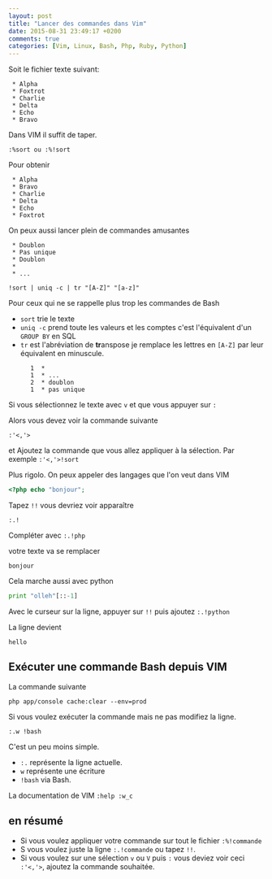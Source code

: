 ```yaml
---
layout: post
title: "Lancer des commandes dans Vim"
date: 2015-08-31 23:49:17 +0200
comments: true
categories: [Vim, Linux, Bash, Php, Ruby, Python] 
---
```


Soit le fichier texte suivant:

``` 
 * Alpha
 * Foxtrot
 * Charlie
 * Delta
 * Echo 
 * Bravo
```

Dans VIM il suffit de taper.

``` 
:%sort ou :%!sort
```

Pour obtenir
```
 * Alpha
 * Bravo
 * Charlie
 * Delta
 * Echo 
 * Foxtrot
```

On peux aussi lancer plein de commandes amusantes

```
 * Doublon
 * Pas unique
 * Doublon
 * 
 * ...
```

```
!sort | uniq -c | tr "[A-Z]" "[a-z]"
```

Pour ceux qui ne se rappelle plus trop les commandes de Bash

 * `sort` trie le texte
 * `uniq -c` prend toute les valeurs et les comptes c'est l'équivalent d'un `GROUP BY` en SQL
 * `tr` est l'abréviation de **tr**anspose je remplace les lettres en `[A-Z]` par leur équivalent en minuscule.

```
      1  * 
      1  * ...
      2  * doublon
      1  * pas unique
```

Si vous sélectionnez le texte avec `v` et que vous appuyer sur `:`

Alors vous devez voir la commande suivante
```
:'<,'>
```
et Ajoutez la commande que vous allez appliquer à la sélection. Par exemple `:'<,'>!sort`

Plus rigolo. On peux appeler des langages que l'on veut dans VIM 

``` php
<?php echo "bonjour";
```

Tapez `!!`
vous devriez voir apparaître
```
:.!
```
Compléter avec `:.!php`

votre texte va se remplacer
```
bonjour
```

Cela marche aussi avec python 

``` python
print "olleh"[::-1]
```

Avec le curseur sur la ligne, appuyer sur `!!` puis ajoutez `:.!python`

La ligne devient

``` 
hello
```

## Exécuter une commande Bash depuis VIM

La commande suivante

```
php app/console cache:clear --env=prod
```

Si vous voulez exécuter la commande mais ne pas modifiez la ligne.

```
:.w !bash
```

C'est un peu moins simple.

 * `:.` représente la ligne actuelle.
 * `w` représente une écriture
 * `!bash` via Bash.

La documentation de VIM `:help :w_c`

## en résumé

 * Si vous voulez appliquer votre commande sur tout le fichier `:%!commande`
 * S vous voulez juste la ligne `:.!commande` ou tapez `!!`.
 * Si vous voulez sur une sélection `v` ou `V` puis `:` vous deviez voir ceci `:'<,'>`, ajoutez la commande souhaitée.

